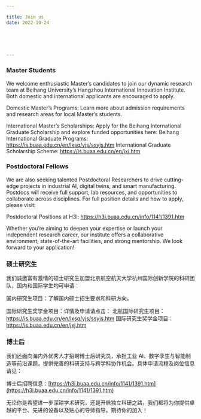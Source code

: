 ```yaml
---

title: Join us
date: 2022-10-24

 
 


---
```


###  Master Students

We welcome enthusiastic Master’s candidates to join our dynamic research team at Beihang University’s Hangzhou International Innovation Institute. Both domestic and international applicants are encouraged to apply.

Domestic Master’s Programs: Learn more about admission requirements and research areas for local Master’s students.

International Master’s Scholarships: Apply for the Beihang International Graduate Scholarship and explore funded opportunities here:
Beihang International Graduate Programs: https://is.buaa.edu.cn/en/lxsq/yjs/ssyjs.htm
International Graduate Scholarship Scheme: https://is.buaa.edu.cn/en/jxj.htm

###  Postdoctoral Fellows

We are also seeking talented Postdoctoral Researchers to drive cutting-edge projects in industrial AI, digital twins, and smart manufacturing. Postdocs will receive full support, lab resources, and opportunities to collaborate across disciplines. For full position details and how to apply, please visit:

Postdoctoral Positions at H3I: https://h3i.buaa.edu.cn/info/1141/1391.htm

Whether you’re aiming to deepen your expertise or launch your independent research career, our institute offers a collaborative environment, state-of-the-art facilities, and strong mentorship. We look forward to your application!

###  硕士研究生

我们诚邀富有激情的硕士研究生加盟北京航空航天大学杭州国际创新学院的科研团队，国内和国际学生均可申请：

国内研究生项目：了解国内硕士招生要求和科研方向。

国际研究生奖学金项目：详情及申请请点击：
北航国际研究生项目：https://is.buaa.edu.cn/en/lxsq/yjs/ssyjs.htm
国际研究生奖学金项目：https://is.buaa.edu.cn/en/jxj.htm

###  博士后

我们还面向海内外优秀人才招聘博士后研究员，承担工业 AI、数字孪生与智能制造等前沿课题，提供完善的科研支持与跨学科协作机会。具体申请流程及岗位信息请见：

博士后招聘信息：[https://h3i.buaa.edu.cn/info/1141/1391.htm](https://h3i.buaa.edu.cn/info/1141/1391.htm)

无论你是希望进一步深耕学术研究，还是开启独立科研之路，我们都将为你提供卓越的平台、先进的设备以及贴心的导师指导。期待你的加入！


